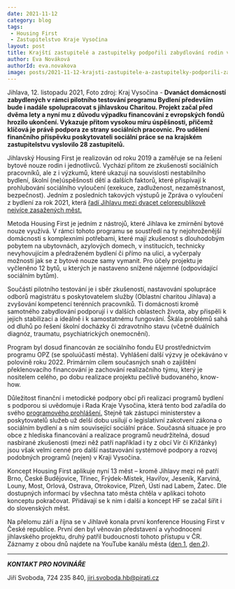 ```yaml
---
date: 2021-11-12
category: blog
tags:
 - Housing First
 - Zastupitelstvo Kraje Vysočina
layout: post
title: Krajští zastupitelé a zastupitelky podpořili zabydlování rodin v bytové nouzi
author: Eva Nováková
authorId: eva.novakova
image: posts/2021-11-12-krajsti-zastupitele-a-zastupitelky-podporili-zabydlovani-rodin-v-bytove-nouzi.jpg
---
```


Jihlava, 12. listopadu 2021, Foto zdroj: Kraj Vysočina - **Dvanáct domácností zabydlených v rámci pilotního testování programu Bydlení především bude i nadále spolupracovat s jihlavskou Charitou. Projekt začal před dvěma lety a nyní mu z důvodu výpadku financování z evropských fondů hrozilo ukončení. Vykazuje přitom vysokou míru úspěšnosti, přičemž klíčová je právě podpora ze strany sociálních pracovnic. Pro udělení finančního příspěvku poskytovateli sociální práce se na krajském zastupitelstvu vyslovilo 28 zastupitelů.**

Jihlavský Housing First je realizován od roku 2019 a zaměřuje se na řešení bytové nouze rodin i jednotlivců. Vychází přitom ze zkušeností sociálních pracovníků, ale z i výzkumů, které ukazují na souvislosti nestabilního bydlení, školní (ne)úspěšnosti dětí a dalších faktorů, které přispívají k prohlubování sociálního vyloučení (exekuce, zadluženost, nezaměstnanost, bezpečnost). Jedním z posledních takových výstupů je Zpráva o vyloučení z bydlení za rok 2021, která [řadí Jihlavu mezi dvacet celorepublikově nejvíce zasažených měst.](https://vysocina.pirati.cz/tiskove-zpravy/eva-novakova-problemy-s-bydlenim-maji-v-jihlave-stovky-domacnosti/)

Metoda Housing First je jedním z nástrojů, které Jihlava ke zmírnění bytové nouze využívá. V rámci tohoto programu se soustředí na ty nejohroženější domácnosti s komplexními potřebami, které mají zkušenost s dlouhodobým pobytem na ubytovnách, azylových domech, v institucích, technicky nevyhovujícím a předraženém bydlení či přímo na ulici, a vyčerpaly možnosti jak se z bytové nouze samy vymanit. Pro účely projektu je vyčleněno 12 bytů, u kterých je nastaveno snížené nájemné (odpovídající sociálním bytům).

Součástí pilotního testování je i sběr zkušeností, nastavování spolupráce odborů magistrátu s poskytovatelem služby (Oblastní charitou Jihlava) a zvyšování kompetencí terénních pracovníků. Ti domácnosti kromě samotného zabydlování podporují i v dalších oblastech života, aby přispěli k jejich stabilizaci a ideálně i k samostatnému fungování. Škála problémů sahá od dluhů po řešení školní docházky či zdravotního stavu (včetně duálních diagnóz, traumatu, psychiatrických onemocnění).

Program byl dosud financován ze sociálního fondu EU prostřednictvím programu OPZ (se spoluúčastí města). Vyhlášení další výzvy je očekáváno v polovině roku 2022. Primárním cílem současných snah o zajištění překlenovacího financování je zachování realizačního týmu, který je nositelem celého, po dobu realizace projektu pečlivě budovaného, know-how.

Důležitost finanční i metodické podpory obcí při realizaci programů bydlení s podporou si uvědomuje i Rada Kraje Vysočina, která tento bod zařadila do svého [programového prohlášení.](https://www.kr-vysocina.cz/assets/File.ashx?id_org=450008&id_dokumenty=4105779) Stejně tak zástupci ministerstev a poskytovatelů služeb už delší dobu usilují o legislativní zakotvení zákona o sociálním bydlení a s ním související sociální práce. Současná situace je pro obce z hlediska financování a realizace programů neudržitelná, dosud nasbírané zkušenosti (mezi něž patří například i ty z obcí Vír či Křižánky) jsou však velmi cenné pro další nastavování systémové podpory a rozvoj podobných programů (nejen) v Kraji Vysočina.

Koncept Housing First aplikuje nyní 13 měst – kromě Jihlavy mezi ně patří Brno, České Budějovice, Třinec, Frýdek-Místek, Havířov, Jeseník, Karviná, Louny, Most, Orlová, Ostrava, Otrokovice, Plzeň, Ústí nad Labem, Žatec. Dle dostupných informací by všechna tato města chtěla v aplikaci tohoto konceptu pokračovat. Přidávají se k nim i další a koncept HF se začal šířit i do slovenských měst.

Na přelomu září a října se v Jihlavě konala první konference Housing First v České republice. První den byl věnován představení a vyhodnocení jihlavského projektu, druhý patřil budoucnosti tohoto přístupu v ČR. Záznamy z obou dnů najdete na YouTube kanálu města ([den 1,](https://www.youtube.com/watch?v=AXUw2iny3-E) [den 2](https://www.youtube.com/watch?v=5kLxbzC9Cnc)).

---

***KONTAKT PRO NOVINÁŘE*** 

Jiří Svoboda, 724 235 840, <jiri.svoboda.hb@pirati.cz>
